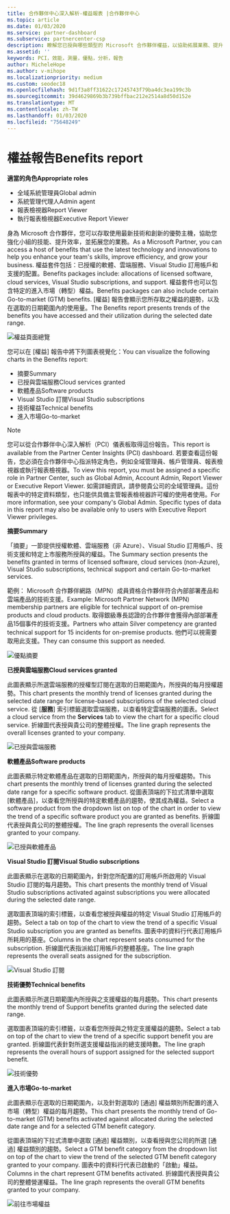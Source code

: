 ```yaml
---
title: 合作夥伴中心深入解析-權益報表 |合作夥伴中心
ms.topic: article
ms.date: 01/03/2020
ms.service: partner-dashboard
ms.subservice: partnercenter-csp
description: 瞭解您已授與哪些類型的 Microsoft 合作夥伴權益，以協助拓展業務、提升效率並提升小組的技能。
ms.assetid: ''
keywords: PCI，效能，測量，優點，分析，報告
author: MicheleHope
ms.author: v-mihope
ms.localizationpriority: medium
ms.custom: seodec18
ms.openlocfilehash: 9d1f3a8ff31622c17245743f79ba4dc3ea199c3b
ms.sourcegitcommit: 39d4629869b3b739bffbac212e2514a8d50d152e
ms.translationtype: MT
ms.contentlocale: zh-TW
ms.lasthandoff: 01/03/2020
ms.locfileid: "75648249"
---
```

# <a name="benefits-report"></a><span data-ttu-id="aa95e-104">權益報告</span><span class="sxs-lookup"><span data-stu-id="aa95e-104">Benefits report</span></span>

<span data-ttu-id="aa95e-105">**適當的角色**</span><span class="sxs-lookup"><span data-stu-id="aa95e-105">**Appropriate roles**</span></span>
- <span data-ttu-id="aa95e-106">全域系統管理員</span><span class="sxs-lookup"><span data-stu-id="aa95e-106">Global admin</span></span>
- <span data-ttu-id="aa95e-107">系統管理代理人</span><span class="sxs-lookup"><span data-stu-id="aa95e-107">Admin agent</span></span>
- <span data-ttu-id="aa95e-108">報表檢視器</span><span class="sxs-lookup"><span data-stu-id="aa95e-108">Report Viewer</span></span>
- <span data-ttu-id="aa95e-109">執行報表檢視器</span><span class="sxs-lookup"><span data-stu-id="aa95e-109">Executive Report Viewer</span></span>

<span data-ttu-id="aa95e-110">身為 Microsoft 合作夥伴，您可以存取使用最新技術和創新的優勢主機，協助您強化小組的技能、提升效率，並拓展您的業務。</span><span class="sxs-lookup"><span data-stu-id="aa95e-110">As a Microsoft Partner, you can access a host of benefits that use the latest technology and innovations to help you enhance your team's skills, improve efficiency, and grow your business.</span></span> <span data-ttu-id="aa95e-111">權益套件包括：已授權的軟體、雲端服務、Visual Studio 訂用帳戶和支援的配置。</span><span class="sxs-lookup"><span data-stu-id="aa95e-111">Benefits packages include: allocations of licensed software, cloud services, Visual Studio subscriptions, and support.</span></span> <span data-ttu-id="aa95e-112">權益套件也可以包含特定的進入市場（轉型）權益。</span><span class="sxs-lookup"><span data-stu-id="aa95e-112">Benefits packages can also include certain Go-to-market (GTM) benefits.</span></span> <span data-ttu-id="aa95e-113">[權益] 報告會顯示您所存取之權益的趨勢，以及在選取的日期範圍內的使用量。</span><span class="sxs-lookup"><span data-stu-id="aa95e-113">The Benefits report presents trends of the benefits you have accessed and their utilization during the selected date range.</span></span>

![權益頁面總覽](images/pci/pci_benefits_intro_1.png)

<span data-ttu-id="aa95e-115">您可以在 [權益] 報告中將下列圖表視覺化：</span><span class="sxs-lookup"><span data-stu-id="aa95e-115">You can visualize the following charts in the Benefits report:</span></span>

- <span data-ttu-id="aa95e-116">摘要</span><span class="sxs-lookup"><span data-stu-id="aa95e-116">Summary</span></span>
- <span data-ttu-id="aa95e-117">已授與雲端服務</span><span class="sxs-lookup"><span data-stu-id="aa95e-117">Cloud services granted</span></span>
- <span data-ttu-id="aa95e-118">軟體產品</span><span class="sxs-lookup"><span data-stu-id="aa95e-118">Software products</span></span>
- <span data-ttu-id="aa95e-119">Visual Studio 訂閱</span><span class="sxs-lookup"><span data-stu-id="aa95e-119">Visual Studio subscriptions</span></span>
- <span data-ttu-id="aa95e-120">技術權益</span><span class="sxs-lookup"><span data-stu-id="aa95e-120">Technical benefits</span></span>
- <span data-ttu-id="aa95e-121">進入市場</span><span class="sxs-lookup"><span data-stu-id="aa95e-121">Go-to-market</span></span>

 > [!NOTE]
 > <span data-ttu-id="aa95e-122">您可以從合作夥伴中心深入解析（PCI）儀表板取得這份報告。</span><span class="sxs-lookup"><span data-stu-id="aa95e-122">This report is available from the Partner Center Insights (PCI) dashboard.</span></span> <span data-ttu-id="aa95e-123">若要查看這份報告，您必須在合作夥伴中心指派特定角色，例如全域管理員、帳戶管理員、報表檢視器或執行報表檢視器。</span><span class="sxs-lookup"><span data-stu-id="aa95e-123">To view this report, you must be assigned a specific role in Partner Center, such as Global Admin, Account Admin, Report Viewer or Executive Report Viewer.</span></span> <span data-ttu-id="aa95e-124">如需詳細資訊，請參閱貴公司的全域管理員。這份報表中的特定資料類型，也只能供具備主管報表檢視器許可權的使用者使用。</span><span class="sxs-lookup"><span data-stu-id="aa95e-124">For more information, see your company's Global Admin. Specific types of data in this report may also be available only to users with Executive Report Viewer privileges.</span></span>

<span data-ttu-id="aa95e-125">**摘要**</span><span class="sxs-lookup"><span data-stu-id="aa95e-125">**Summary**</span></span>

<span data-ttu-id="aa95e-126">「摘要」一節提供授權軟體、雲端服務（非 Azure）、Visual Studio 訂用帳戶、技術支援和特定上市服務所授與的權益。</span><span class="sxs-lookup"><span data-stu-id="aa95e-126">The Summary section presents the benefits granted in terms of licensed software, cloud services (non-Azure), Visual Studio subscriptions, technical support and certain Go-to-market services.</span></span>

<span data-ttu-id="aa95e-127">範例： Microsoft 合作夥伴網路（MPN）成員資格合作夥伴符合內部部署產品和雲端產品的技術支援。</span><span class="sxs-lookup"><span data-stu-id="aa95e-127">Example: Microsoft Partner Network (MPN) membership partners are eligible for technical support of on-premise products and cloud products.</span></span> <span data-ttu-id="aa95e-128">取得銀級專長認證的合作夥伴會獲得內部部署產品15個事件的技術支援。</span><span class="sxs-lookup"><span data-stu-id="aa95e-128">Partners who attain Silver competency are granted technical support for 15 incidents for on-premise products.</span></span> <span data-ttu-id="aa95e-129">他們可以視需要取用此支援。</span><span class="sxs-lookup"><span data-stu-id="aa95e-129">They can consume this support as needed.</span></span> 

![優點摘要](images/pci/pci_benefits_summary_2.png)

<span data-ttu-id="aa95e-131">**已授與雲端服務**</span><span class="sxs-lookup"><span data-stu-id="aa95e-131">**Cloud services granted**</span></span>

<span data-ttu-id="aa95e-132">此圖表顯示所選雲端服務的授權型訂閱在選取的日期範圍內，所授與的每月授權趨勢。</span><span class="sxs-lookup"><span data-stu-id="aa95e-132">This chart presents the monthly trend of licenses granted during the selected date range for license-based subscriptions of the selected cloud service.</span></span>
<span data-ttu-id="aa95e-133">從 [**服務**] 索引標籤選取雲端服務，以查看特定雲端服務的圖表。</span><span class="sxs-lookup"><span data-stu-id="aa95e-133">Select a cloud service from the **Services** tab to view the chart for a specific cloud service.</span></span> <span data-ttu-id="aa95e-134">折線圖代表授與貴公司的整體授權。</span><span class="sxs-lookup"><span data-stu-id="aa95e-134">The line graph represents the overall licenses granted to your company.</span></span>

![已授與雲端服務](images/pci/pci_benefits_cloud_services_granted_3.png)

<span data-ttu-id="aa95e-136">**軟體產品**</span><span class="sxs-lookup"><span data-stu-id="aa95e-136">**Software products**</span></span>

<span data-ttu-id="aa95e-137">此圖表顯示特定軟體產品在選取的日期範圍內，所授與的每月授權趨勢。</span><span class="sxs-lookup"><span data-stu-id="aa95e-137">This chart presents the monthly trend of licenses granted during the selected date range for a specific software product.</span></span> <span data-ttu-id="aa95e-138">從圖表頂端的下拉式清單中選取 [軟體產品]，以查看您所授與的特定軟體產品的趨勢，使其成為權益。</span><span class="sxs-lookup"><span data-stu-id="aa95e-138">Select a software product from the dropdown list on top of the chart in order to view the trend of a specific software product you are granted as benefits.</span></span> <span data-ttu-id="aa95e-139">折線圖代表授與貴公司的整體授權。</span><span class="sxs-lookup"><span data-stu-id="aa95e-139">The line graph represents the overall licenses granted to your company.</span></span>

![已授與軟體產品](images/pci/pci_benefits_software_products_granted_4.png)

<span data-ttu-id="aa95e-141">**Visual Studio 訂閱**</span><span class="sxs-lookup"><span data-stu-id="aa95e-141">**Visual Studio subscriptions**</span></span>

<span data-ttu-id="aa95e-142">此圖表顯示在選取的日期範圍內，針對您所配置的訂用帳戶所啟用的 Visual Studio 訂閱的每月趨勢。</span><span class="sxs-lookup"><span data-stu-id="aa95e-142">This chart presents the monthly trend of Visual Studio subscriptions activated against subscriptions you were allocated during the selected date range.</span></span>

<span data-ttu-id="aa95e-143">選取圖表頂端的索引標籤，以查看您被授與權益的特定 Visual Studio 訂用帳戶的趨勢。</span><span class="sxs-lookup"><span data-stu-id="aa95e-143">Select a tab on top of the chart to view the trend of a specific Visual Studio subscription you are granted as benefits.</span></span> <span data-ttu-id="aa95e-144">圖表中的資料行代表訂用帳戶所耗用的基座。</span><span class="sxs-lookup"><span data-stu-id="aa95e-144">Columns in the chart represent seats consumed for the subscription.</span></span> <span data-ttu-id="aa95e-145">折線圖代表指派給訂用帳戶的整體基座。</span><span class="sxs-lookup"><span data-stu-id="aa95e-145">The line graph represents the overall seats assigned for the subscription.</span></span>

![Visual Studio 訂閱](images/pci/pci_benefits_visual_studio_subscriptions_5.png)

<span data-ttu-id="aa95e-147">**技術優勢**</span><span class="sxs-lookup"><span data-stu-id="aa95e-147">**Technical benefits**</span></span>

<span data-ttu-id="aa95e-148">此圖表顯示所選日期範圍內所授與之支援權益的每月趨勢。</span><span class="sxs-lookup"><span data-stu-id="aa95e-148">This chart presents the monthly trend of Support benefits granted during the selected date range.</span></span>

<span data-ttu-id="aa95e-149">選取圖表頂端的索引標籤，以查看您所授與之特定支援權益的趨勢。</span><span class="sxs-lookup"><span data-stu-id="aa95e-149">Select a tab on top of the chart to view the trend of a specific support benefit you are granted.</span></span> <span data-ttu-id="aa95e-150">折線圖代表針對所選支援權益指派的總支援時數。</span><span class="sxs-lookup"><span data-stu-id="aa95e-150">The line graph represents the overall hours of support assigned for the selected support benefit.</span></span>

![技術優勢](images/pci/pci_benefits_technical_benefits_6.png)

<span data-ttu-id="aa95e-152">**進入市場**</span><span class="sxs-lookup"><span data-stu-id="aa95e-152">**Go-to-market**</span></span>

<span data-ttu-id="aa95e-153">此圖表顯示在選取的日期範圍內，以及針對選取的 [通過] 權益類別所配置的進入市場（轉型）權益的每月趨勢。</span><span class="sxs-lookup"><span data-stu-id="aa95e-153">This chart presents the monthly trend of Go-to-market (GTM) benefits activated against allocated during the selected date range and for a selected GTM benefit category.</span></span>

<span data-ttu-id="aa95e-154">從圖表頂端的下拉式清單中選取 [通過] 權益類別，以查看授與您公司的所選 [通過] 權益類別的趨勢。</span><span class="sxs-lookup"><span data-stu-id="aa95e-154">Select a GTM benefit category from the dropdown list on top of the chart to view the trend of the selected GTM benefit category granted to your company.</span></span> <span data-ttu-id="aa95e-155">圖表中的資料行代表已啟動的「啟動」權益。</span><span class="sxs-lookup"><span data-stu-id="aa95e-155">Columns in the chart represent GTM benefits activated.</span></span> <span data-ttu-id="aa95e-156">折線圖代表授與貴公司的整體營運權益。</span><span class="sxs-lookup"><span data-stu-id="aa95e-156">The line graph represents the overall GTM benefits granted to your company.</span></span>

![前往市場權益](images/pci/pci_benefits_go_to_market_7.png)
